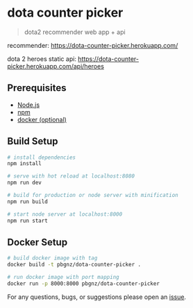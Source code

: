 # dota counter picker

> dota2 recommender web app + api

recommender: https://dota-counter-picker.herokuapp.com/  

dota 2 heroes static api: https://dota-counter-picker.herokuapp.com/api/heroes

## Prerequisites
- [Node.js](https://nodejs.org/en/)
- [npm](https://www.npmjs.com/get-npm)
- [docker (optional)](https://www.docker.com/)

## Build Setup

``` bash
# install dependencies
npm install

# serve with hot reload at localhost:8080
npm run dev

# build for production or node server with minification
npm run build

# start node server at localhost:8000
npm run start
```

## Docker Setup

``` bash
# build docker image with tag
docker build -t pbgnz/dota-counter-picker .

# run docker image with port mapping
docker run -p 8000:8000 pbgnz/dota-counter-picker
```

For any questions, bugs, or suggestions please open an [issue](https://github.com/pbgnz/dota-counter-picker/issues).
